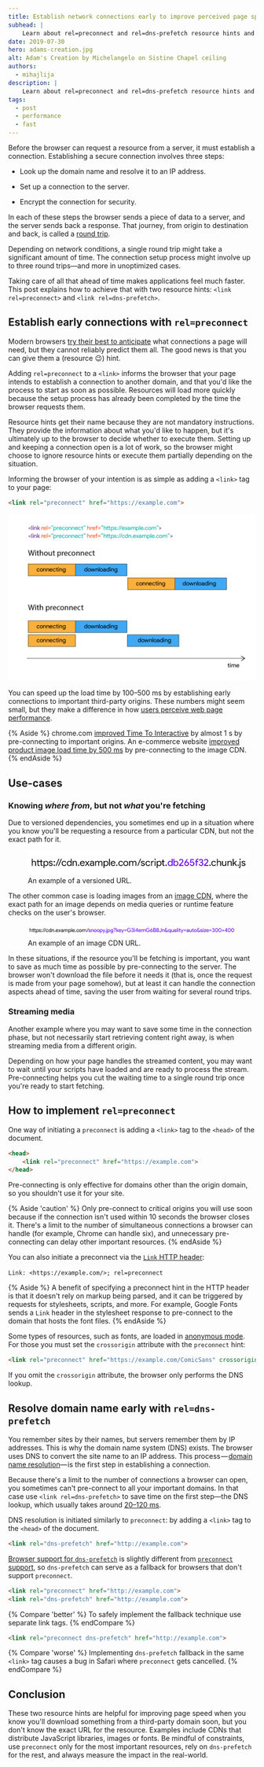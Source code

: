 ```yaml
---
title: Establish network connections early to improve perceived page speed
subhead: |
    Learn about rel=preconnect and rel=dns-prefetch resource hints and how to use them.
date: 2019-07-30
hero: adams-creation.jpg
alt: Adam's Creation by Michelangelo on Sistine Chapel ceiling 
authors:
  - mihajlija
description: |
    Learn about rel=preconnect and rel=dns-prefetch resource hints and how to use them.
tags:
  - post
  - performance
  - fast
---
```


Before the browser can request a resource from a server, it must establish a connection. Establishing a secure connection involves three steps:

* Look up the domain name and resolve it to an IP address.

* Set up a connection to the server.

* Encrypt the connection for security.

In each of these steps the browser sends a piece of data to a server, and the server sends back a response. That journey, from origin to destination and back, is called a [round trip](https://developer.mozilla.org/en-US/docs/Glossary/Round_Trip_Time_(RTT)). 

Depending on network conditions, a single round trip might take a significant amount of time. The connection setup process might involve up to three round trips—and more in unoptimized cases. 

Taking care of all that ahead of time makes applications feel much faster. This post explains how to achieve that with two resource hints: `<link rel=preconnect>` and `<link rel=dns-prefetch>`.

## Establish early connections with `rel=preconnect`

Modern browsers [try their best to anticipate](https://www.igvita.com/posa/high-performance-networking-in-google-chrome/#tcp-pre-connect) what connections a page will need, but they cannot reliably predict them all. The good news is that you can give them a (resource 😉) hint.

Adding `rel=preconnect` to a `<link>` informs the browser that your page intends to establish a connection to another domain, and that you'd like the process to start as soon as possible. Resources will load more quickly because the setup process has already been completed by the time the browser requests them. 

Resource hints get their name because they are not mandatory instructions. They provide the information about what you'd like to happen, but it's ultimately up to the browser to decide whether to execute them. Setting up and keeping a connection open is a lot of work, so the browser might choose to ignore resource hints or execute them partially depending on the situation.

Informing the browser of your intention is as simple as adding a `<link>` tag to your page:

```html
<link rel="preconnect" href="https://example.com">
```

![A diagram showing how the download doesn't start for a while after the connection is established.](preconnect.png)

You can speed up the load time by 100–500 ms by establishing early connections to important third-party origins. These numbers might seem small, but they make a difference in how [users perceive web page performance](https://developers.google.com/web/fundamentals/performance/rail#ux).

{% Aside %}
chrome.com [improved Time To Interactive](https://twitter.com/addyosmani/status/1090874825286000640) by almost 1 s by pre-connecting to important origins. An e-commerce website [improved product image load time by 500 ms](https://andydavies.me/blog/2019/03/22/improving-perceived-performance-with-a-link-rel-equals-preconnect-http-header/) by pre-connecting to the image CDN.
{% endAside %}

## Use-cases

### Knowing *where from*, but not *what* you're fetching

Due to versioned dependencies, you sometimes end up in a situation where you know you'll be requesting a resource from a particular CDN, but not the exact path for it. 

<figure class="w-figure w-figure--center">
<img src="versioned-url.png" style="max-width:450px" alt="A url of a script with the version name.">
<figcaption>An example of a versioned URL.</figcaption>
</figure>

The other common case is loading images from an [image CDN](/image-cdns), where the exact path for an image depends on media queries or runtime feature checks on the user's browser.

<figure class="w-figure w-figure--center">
<img src="image-cdn-url.png" alt="An image CDN URL with the parameters size=300x400 and quality=auto.">
<figcaption>An example of an image CDN URL.</figcaption>
</figure>

In these situations, if the resource you'll be fetching is important, you want to save as much time as possible by pre-connecting to the server. The browser won't download the file before it needs it (that is, once the request is made from your page somehow), but at least it can handle the connection aspects ahead of time, saving the user from waiting for several round trips.

### Streaming media

Another example where you may want to save some time in the connection phase, but not necessarily start retrieving content right away, is when streaming media from a different origin.

Depending on how your page handles the streamed content, you may want to wait until your scripts have loaded and are ready to process the stream. Pre-connecting helps you cut the waiting time to a single round trip once you're ready to start fetching.

## How to implement `rel=preconnect`

One way of initiating a `preconnect` is adding a `<link>` tag to the `<head>` of the document.

```html
<head>
    <link rel="preconnect" href="https://example.com">
</head>
```

Pre-connecting is only effective for domains other than the origin domain, so you shouldn't use it for your site. 

{% Aside 'caution' %}
Only pre-connect to critical origins you will use soon because if the connection isn't used within 10 seconds the browser closes it. There's a limit to the number of simultaneous connections a browser can handle (for example, Chrome can handle six), and unnecessary pre-connecting can delay other important resources.
{% endAside %}

You can also initiate a preconnect via the [`Link` HTTP header](https://developer.mozilla.org/en-US/docs/Web/HTTP/Headers/Link):

`Link: <https://example.com/>; rel=preconnect`

{% Aside %}
A benefit of specifying a preconnect hint in the HTTP header is that it doesn't rely on markup being parsed, and it can be triggered by requests for stylesheets, scripts, and more. For example, Google Fonts sends a `Link` header in the stylesheet response to pre-connect to the domain that hosts the font files.
{% endAside %}

Some types of resources, such as fonts, are loaded in [anonymous mode](https://www.w3.org/TR/css-fonts-3/#font-fetching-requirements). For those you must set the `crossorigin` attribute with the `preconnect` hint:

```html
<link rel="preconnect" href="https://example.com/ComicSans" crossorigin>
```

If you omit the `crossorigin` attribute, the browser only performs the DNS lookup.

## Resolve domain name early with `rel=dns-prefetch`

You remember sites by their names, but servers remember them by IP addresses. This is why the domain name system (DNS) exists. The browser uses DNS to convert the site name to an IP address. This process — [domain name resolution](https://hacks.mozilla.org/2018/05/a-cartoon-intro-to-dns-over-https/)— is the first step in establishing a connection. 

Because there's a limit to the number of connections a browser can open, you sometimes can't pre-connect to all your important domains. In that case use  `<link rel=dns-prefetch>` to save time on the first step—the DNS lookup, which usually takes around [20–120 ms](https://www.keycdn.com/support/reduce-dns-lookups). 

DNS resolution is initiated similarly to `preconnect`: by adding a `<link>` tag to the `<head>` of the document.

```html
<link rel="dns-prefetch" href="http://example.com">
```

[Browser support for `dns-prefetch`](https://caniuse.com/#search=dns-prefetch) is slightly different from [`preconnect` ](https://caniuse.com/#search=preconnect)[support](https://caniuse.com/#search=preconnect), so `dns-prefetch` can serve as a fallback for browsers that don't support `preconnect`. 

```html
<link rel="preconnect" href="http://example.com">
<link rel="dns-prefetch" href="http://example.com">
```
{% Compare 'better' %}
To safely implement the fallback technique use separate link tags.
{% endCompare %}

```html
<link rel="preconnect dns-prefetch" href="http://example.com">
```
{% Compare 'worse' %}
Implementing `dns-prefetch` fallback in the same `<link>` tag causes a bug in Safari where `preconnect` gets cancelled.
{% endCompare %}

## Conclusion
These two resource hints are helpful for improving page speed when you know you'll download something from a third-party domain soon, but you don't know the exact URL for the resource. Examples include CDNs that distribute JavaScript libraries, images or fonts. Be mindful of constraints, use `preconnect` only for the most important resources, rely on `dns-prefetch` for the rest, and always measure the impact in the real-world.
